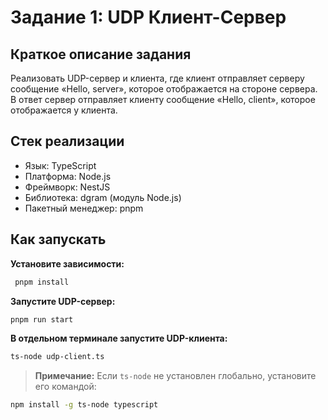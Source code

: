 # Задание 1: UDP Клиент-Сервер

## Краткое описание задания

Реализовать UDP-сервер и клиента, где клиент отправляет серверу сообщение «Hello, server», которое отображается на стороне сервера. В ответ сервер отправляет клиенту сообщение «Hello, client», которое отображается у клиента.

## Стек реализации

- Язык: TypeScript
- Платформа: Node.js
- Фреймворк: NestJS
- Библиотека: dgram (модуль Node.js)
- Пакетный менеджер: pnpm

## Как запускать

**Установите зависимости:**

```bash
 pnpm install
```

**Запустите UDP-сервер:**

```bash
pnpm run start
```

**В отдельном терминале запустите UDP-клиента:**

```bash
ts-node udp-client.ts
```

> **Примечание:** Если `ts-node` не установлен глобально, установите его командой:

```bash
npm install -g ts-node typescript
```
